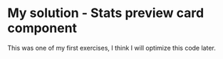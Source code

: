 # My solution - Stats preview card component
This was one of my first exercises, I think I will optimize this code later.
